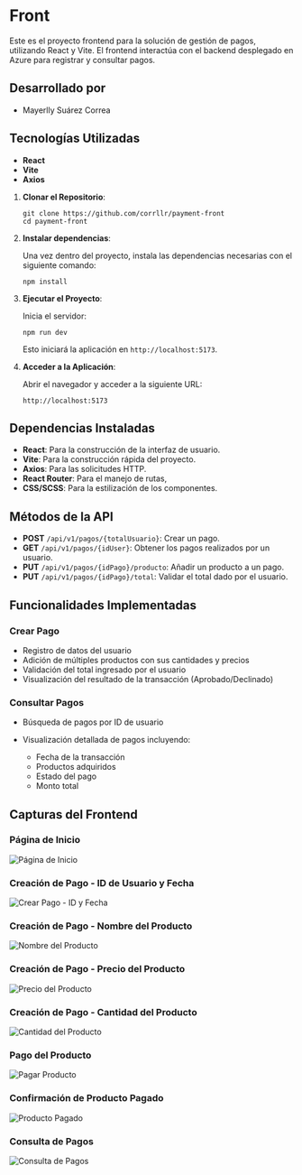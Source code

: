 
# Front

Este es el proyecto frontend para la solución de gestión de pagos, utilizando React y Vite. El frontend interactúa con el backend desplegado en Azure para registrar y consultar pagos.

## Desarrollado por

- Mayerlly Suárez Correa

## Tecnologías Utilizadas

- **React**
- **Vite**
- **Axios**

1. **Clonar el Repositorio**:

     ```
     git clone https://github.com/corrllr/payment-front
     cd payment-front
     ```

2. **Instalar dependencias**:

   Una vez dentro del proyecto, instala las dependencias necesarias con el siguiente comando:
     ```
     npm install
     ```


3. **Ejecutar el Proyecto**:

   Inicia el servidor:
     ```
     npm run dev
     ```

   Esto iniciará la aplicación en `http://localhost:5173`.

4. **Acceder a la Aplicación**:

   Abrir el navegador y acceder a la siguiente URL:

   ```
   http://localhost:5173
   ```

## Dependencias Instaladas

- **React**: Para la construcción de la interfaz de usuario.
- **Vite**: Para la construcción rápida del proyecto.
- **Axios**: Para las solicitudes HTTP.
- **React Router**: Para el manejo de rutas,
- **CSS/SCSS**: Para la estilización de los componentes.

## Métodos de la API

- **POST** `/api/v1/pagos/{totalUsuario}`: Crear un pago.
- **GET** `/api/v1/pagos/{idUser}`: Obtener los pagos realizados por un usuario.
- **PUT** `/api/v1/pagos/{idPago}/producto`: Añadir un producto a un pago.
- **PUT** `/api/v1/pagos/{idPago}/total`: Validar el total dado por el usuario.

## Funcionalidades Implementadas
### Crear Pago

- Registro de datos del usuario
- Adición de múltiples productos con sus cantidades y precios
- Validación del total ingresado por el usuario
- Visualización del resultado de la transacción (Aprobado/Declinado)

### Consultar Pagos

- Búsqueda de pagos por ID de usuario
- Visualización detallada de pagos incluyendo:

   - Fecha de la transacción
   - Productos adquiridos
   - Estado del pago
   - Monto total

## Capturas del Frontend

### Página de Inicio
![Página de Inicio](./src/assets/inicio.png)

### Creación de Pago - ID de Usuario y Fecha
![Crear Pago - ID y Fecha](./src/assets/crear_producto_id_fecha.png)

### Creación de Pago - Nombre del Producto
![Nombre del Producto](./src/assets/nombre_producto.png)

### Creación de Pago - Precio del Producto
![Precio del Producto](./src/assets/precio_producto.png)

### Creación de Pago - Cantidad del Producto
![Cantidad del Producto](./src/assets/cantidad_producto.png)

### Pago del Producto
![Pagar Producto](./src/assets/pagar_producto.png)

### Confirmación de Producto Pagado
![Producto Pagado](./src/assets/producto%20pagado.png)

### Consulta de Pagos
![Consulta de Pagos](./src/assets/consultar_pago.png)